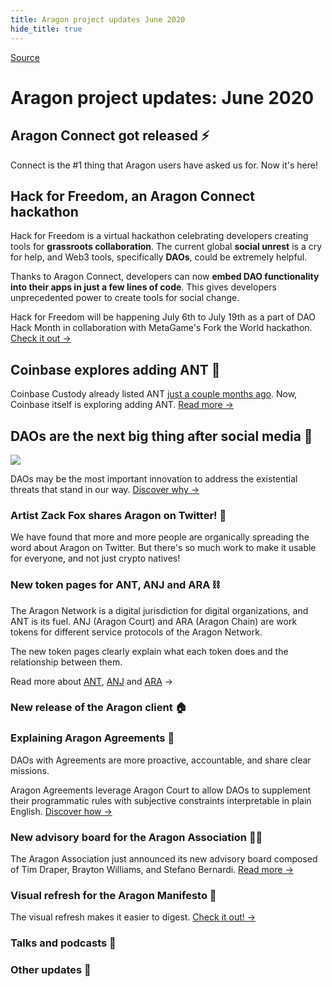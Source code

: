 ```yaml
---
title: Aragon project updates June 2020
hide_title: true
---
```


[Source](https://aragon.substack.com/p/aragon-project-updates-june-2020 "Permalink to Aragon project updates: June 2020")

# Aragon project updates: June 2020

## Aragon Connect got released ⚡️

Connect is the #1 thing that Aragon users have asked us for. Now it's here!

## Hack for Freedom, an Aragon Connect hackathon 

Hack for Freedom is a virtual hackathon celebrating developers creating tools for **grassroots collaboration**. The current global **social unrest** is a cry for help, and Web3 tools, specifically **DAOs**, could be extremely helpful.

Thanks to Aragon Connect, developers can now **embed DAO functionality into their apps in just a few lines of code**. This gives developers unprecedented power to create tools for social change.

Hack for Freedom will be happening July 6th to July 19th as a part of DAO Hack Month in collaboration with MetaGame's Fork the World hackathon. [Check it out →][1]

## Coinbase explores adding ANT 🏦

Coinbase Custody already listed ANT [just a couple months ago][2]. Now, Coinbase itself is exploring adding ANT. [Read more →][3]

## DAOs are the next big thing after social media 🔮

![][4]

DAOs may be the most important innovation to address the existential threats that stand in our way. [Discover why →][5]

### Artist Zack Fox shares Aragon on Twitter! 🎤

We have found that more and more people are organically spreading the word about Aragon on Twitter. But there's so much work to make it usable for everyone, and not just crypto natives!

### New token pages for ANT, ANJ and ARA ⛓

The Aragon Network is a digital jurisdiction for digital organizations, and ANT is its fuel. ANJ (Aragon Court) and ARA (Aragon Chain) are work tokens for different service protocols of the Aragon Network.

The new token pages clearly explain what each token does and the relationship between them.

Read more about [ANT][6], [ANJ][7] and [ARA][8] →

### New release of the Aragon client 🏠

### Explaining Aragon Agreements 📑

DAOs with Agreements are more proactive, accountable, and share clear missions.

Aragon Agreements leverage Aragon Court to allow DAOs to supplement their programmatic rules with subjective constraints interpretable in plain English. [Discover how →][9]

### New advisory board for the Aragon Association 🏃‍♀️

The Aragon Association just announced its new advisory board composed of Tim Draper, Brayton Williams, and Stefano Bernardi. [Read more →][10]

### Visual refresh for the Aragon Manifesto 📃

The visual refresh makes it easier to digest. [Check it out! →][11]

### Talks and podcasts 📣

### Other updates 🚀

[1]: https://hackforfreedom.org/
[2]: https://aragon.org/blog/ant-listed-in-coinbase-custody
[3]: https://blog.coinbase.com/coinbase-continues-to-explore-support-for-new-digital-assets-2c5b84813fcf
[4]: https://cdn.substack.com/image/fetch/w_1456,c_limit,f_auto,q_auto:good,fl_progressive:steep/https%3A%2F%2Fbucketeer-e05bbc84-baa3-437e-9518-adb32be77984.s3.amazonaws.com%2Fpublic%2Fimages%2F8f7330bd-efcb-4cfd-b767-63e99e85f264_2560x1418.png
[5]: https://aragon.org/blog/daos-the-next-big-thing
[6]: https://aragon.org/token/ant
[7]: https://aragon.org/token/anj
[8]: https://aragon.org/token/ara
[9]: https://aragon.org/agreements
[10]: https://medium.com/aragon-association/new-advisory-board-b5909bdd582b
[11]: https://aragon.org/manifesto

  